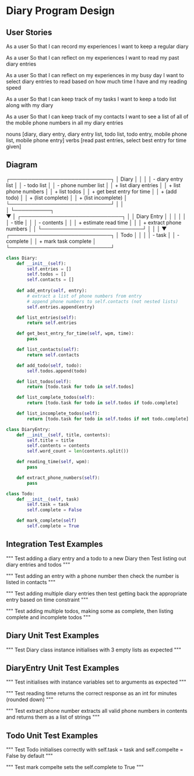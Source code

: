 # Diary Program Design

## User Stories

As a user
So that I can record my experiences
I want to keep a regular diary

As a user
So that I can reflect on my experiences
I want to read my past diary entries

As a user
So that I can reflect on my experiences in my busy day
I want to select diary entries to read based on how much time I have and my reading speed

As a user
So that I can keep track of my tasks
I want to keep a todo list along with my diary

As a user
So that I can keep track of my contacts
I want to see a list of all of the mobile phone numbers in all my diary entries

nouns [diary, diary entry, diary entry list, todo list, todo entry, mobile phone list, mobile phone entry]
verbs [read past entries, select best entry for time given]

## Diagram

┌────────────────────────────┐
│ Diary                      │
│                            │
│ - diary entry list         │
│ - todo list                │
│ - phone number list        │
│ + list diary entries       │
│ + list phone numbers       │
│ + list todos               │
│ + get best entry for time  │
│ + (add todo)               │
│ + (list complete)          │
│ + (list incomplete)        │
└────────────────────────────┘
            │        │           
            │        └──────────┐     
            ▼                   │
┌────────────────────────────┐  │
│ Diary Entry                │  │
│                            │  │
│ - title                    │  │
│ - contents                 │  │
│ + estimate read time       │  │
│ + extract phone numbers    │  │
└────────────────────────────┘  │
                                │
                                │ 
                                ▼
                    ┌────────────────────────────┐
                    │ Todo                       │
                    │                            │
                    │ - task                     │
                    │ - complete                 │
                    │ + mark task complete       │
                    └────────────────────────────┘

```python
class Diary:
    def __init__(self):
        self.entries = []
        self.todos = []
        self.contacts = []
    
    def add_entry(self, entry):
        # extract a list of phone numbers from entry
        # append phone numbers to self.contacts (not nested lists)
        self.entries.append(entry)

    def list_entries(self):
        return self.entries

    def get_best_entry_for_time(self, wpm, time):
        pass

    def list_contacts(self):
        return self.contacts

    def add_todo(self, todo):
        self.todos.append(todo)

    def list_todos(self):
        return [todo.task for todo in self.todos]

    def list_complete_todos(self):
        return [todo.task for todo in self.todos if todo.complete]

    def list_incomplete_todos(self):
        return [todo.task for todo in self.todos if not todo.complete]

class DiaryEntry:
    def __init__(self, title, contents):
        self.title = title
        self.contents = contents
        self.word_count = len(contents.split())

    def reading_time(self, wpm):
        pass

    def extract_phone_numbers(self):
        pass

class Todo:
    def __init__(self, task)
        self.task = task
        self.complete = False

    def mark_complete(self)
        self.complete = True
```

## Integration Test Examples

"""
Test adding a diary entry and a todo to a new Diary then
Test listing out diary entries and todos
"""


"""
Test adding an entry with a phone number then check the number is listed in contacts
"""

"""
Test adding multiple diary entries then test getting back the appropriate entry based on time constraint
"""

"""
Test adding multiple todos, making some as complete, then listing complete and incomplete todos
"""

## Diary Unit Test Examples

"""
Test Diary class instance initialises with 3 empty lists as expected
"""

## DiaryEntry Unit Test Examples

"""
Test initialises with instance variables set to arguments as expected
"""

"""
Test reading time returns the correct response as an int for minutes (rounded down)
"""

"""
Test extract phone number extracts all valid phone numbers in contents and returns them as a list of strings
"""

## Todo Unit Test Examples

"""
Test Todo initialises correctly with self.task = task and self.compelte = False by default
"""

"""
Test mark compelte sets the self.complete to True
"""